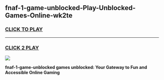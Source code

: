
## fnaf-1-game-unblocked-Play-Unblocked-Games-Online-wk2te
<h3>
<a href="https://premium76.site?title=fnaf-1-game-unblocked&ref=25A">CLICK TO PLAY</a></h3>
<hr>

<h3>
<a href="https://premium76.site?title=fnaf-1-game-unblocked&ref=25A">CLICK 2 PLAY</a>
  
</h3>

<a href="https://premium76.site?title=fnaf-1-game-unblocked&ref=25A"><img src="https://clearcache.store/games.png"></a>


**fnaf-1-game-unblocked games unblocked: Your Gateway to Fun and Accessible Online Gaming**
